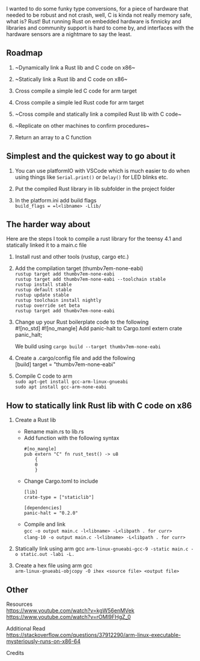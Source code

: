 I wanted to do some funky type conversions, for a piece of hardware that needed to be robust and not crash,
well, C is kinda not really memory safe, what is? Rust! But running Rust on embedded hardware is finnicky and
libraries and community support is hard to come by, and interfaces with the hardware sensors are a nightmare to
say the least.

## Roadmap

1. ~Dynamically link a Rust lib and C code on x86~

2. ~Statically link a Rust lib and C code on x86~

3. Cross compile a simple led C code for arm target

4. Cross compile a simple led Rust code for arm target

5. ~Cross compile and statically link a compiled Rust lib with C code~

6. ~Replicate on other machines to confirm procedures~

7. Return an array to a C function

## Simplest and the quickest way to go about it 

1. You can use platformIO with VSCode which is much easier to do when using things like `Serial.print()` or `Delay()` for LED blinks etc.  

2. Put the compiled Rust library in lib subfolder in the project folder  

3. In the platform.ini add build flags  
    `build_flags = =l<libname> -Llib/`    

## The harder way about 

Here are the steps I took to compile a rust library for the teensy 4.1 and statically linked it to a main.c file

1. Install rust and other tools (rustup, cargo etc.)

2. Add the compilation target (thumbv7em-none-eabi)  
    `rustup target add thumbv7em-none-eabi`   
    `rustup target add thumbv7em-none-eabi --toolchain stable`  
    `rustup install stable`  
    `rustup default stable`  
    `rustup update stable`  
    `rustup toolchain install nightly`  
    `rustup override set beta`  
    `rustup target add thumbv7em-none-eabi`  


3. Change up your Rust boilerplate code to the following  
    #![no_std]
    #![no_mangle]
    Add panic-halt to Cargo.toml
    extern crate panic_halt;  

    We build using `cargo build --target thumbv7em-none-eabi`  

4. Create a .cargo/config file and add the following  
    [build]
    target = "thumbv7em-none-eabi"

5. Compile C code to arm  
    `sudo apt-get install gcc-arm-linux-gnueabi`  
    `sudo apt install gcc-arm-none-eabi`


## How to statically link Rust lib with C code on x86

1. Create a Rust lib
    * Rename main.rs to lib.rs
    * Add function with the following syntax
        ```
        #[no_mangle]
        pub extern "C" fn rust_test() -> u8
            {
            0
            }
        ```
    * Change Cargo.toml to include
        ```
        [lib]
        crate-type = ["staticlib"]

        [dependencies]
        panic-halt = "0.2.0"
        ```
    * Compile and link  
        `gcc -o output main.c -l<libname> -L<libpath . for curr>`  
        `clang-10 -o output main.c -l<libname> -L<libpath . for curr>`

2. Statically link using arm gcc
    `arm-linux-gnueabi-gcc-9 -static main.c -o static.out -labi -L.`

3. Create a hex file using arm gcc  
    `arm-linux-gnueabi-objcopy -O ihex <source file> <output file>`


## Other

Resources  
https://www.youtube.com/watch?v=kgW56enMVek
https://www.youtube.com/watch?v=rOMl9FHgZ_0

Additional Read  
https://stackoverflow.com/questions/37912290/arm-linux-executable-mysteriously-runs-on-x86-64

Credits  

